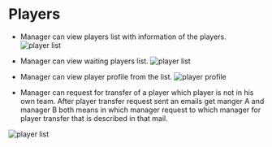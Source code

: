 # Players 

- Manager can view players list with information of the players.
![player list](/screenshots/manager_player_list.png)


- Manager can view waiting players list.
![player list](/screenshots/manager_player_list.png)

- Manager can view player profile from the list.
![player profile](/screenshots/player_profile.png)

- Manager can request for transfer of a player which player is not in his own team. 
  After player transfer request sent an emails get manger A and manager B both means 
  in which manager request to which manager for player transfer that is described in 
  that mail.

![player list](/screenshots/manager_player_list.png)
